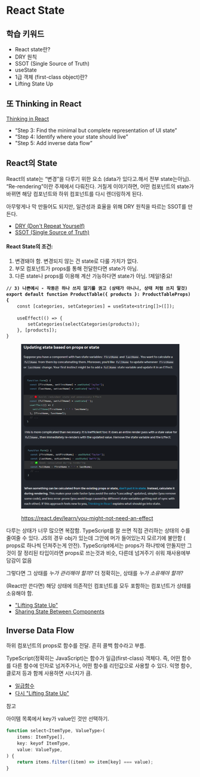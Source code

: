 # React State

## 학습 키워드

* React state란?
* DRY 원칙
* SSOT (Single Source of Truth)
* useState
* 1급 객체 (first-class object)란?
* Lifting State Up

## 또 Thinking in React

[Thinking in React](https://beta.reactjs.org/learn/thinking-in-react)

* “Step 3: Find the minimal but complete representation of UI state”
* “Step 4: Identify where your state should live”
* "Step 5: Add inverse data flow”

## React의 State

React의 state는 “변경”을 다루기 위한 요소 (data가 있다고.해서 전부 state는아님). “Re-rendering”이란 주제에서 다뤄진다. 거칠게 이야기하면, 어떤 컴포넌트의 state가 바뀌면 해당 컴포넌트와 하위 컴포넌트를 다시 렌더링하게 된다.

아무렇게나 막 만들어도 되지만, 일관성과 효율을 위해 DRY 원칙을 따르는 SSOT를 만든다.

* [DRY (Don't Repeat Yourself)](https://ko.wikipedia.org/wiki/%EC%A4%91%EB%B3%B5%EB%B0%B0%EC%A0%9C)
* [SSOT (Single Source of Truth)](https://ko.wikipedia.org/wiki/%EB%8B%A8%EC%9D%BC\_%EC%A7%84%EC%8B%A4\_%EA%B3%B5%EA%B8%89%EC%9B%90)

#### React State의 조건:

1. 변경돼야 함. 변경되지 않는 건 state로 다룰 가치가 없다.
2. 부모 컴포넌트가 props를 통해 전달한다면 state가 아님.
3. 다른 state나 props를 이용해 계산 가능하다면 state가 아님. !제일!중요!

<pre class="language-typescript"><code class="lang-typescript"><strong>// 3) 나쁜예시 - 작동은 하나 쓰지 않기를 권고 (상태가 아니니, 상태 처럼 쓰지 말것)
</strong><strong>export default function ProductTable({ products }: ProductTableProps) {
</strong>    const [categories, setCategories] = useState&#x3C;string[]>([]);

    useEffect(() => {
        setCategories(selectCategories(products));
    }, [products]);
}
</code></pre>

<figure><img src="../.gitbook/assets/image.png" alt=""><figcaption><p><a href="https://react.dev/learn/you-might-not-need-an-effect">https://react.dev/learn/you-might-not-need-an-effect</a></p></figcaption></figure>

다루는 상태가 너무 많으면 복잡함. TypeScript를 잘 쓰면 직접 관리하는 상태의 수를 줄여줄 수 있다. JS의 경우 obj가 있는데 그안에 머가 들어있는지 모르기에 불안함 ( props로 하나씩   던져주는게 안전). TypeScript에서는 props가 하나밖에 안돌지만 그것이 잘 정리된 타입이라면 props로 쓰는것과 비슷, 다른데 넘겨주기 쉬워 재사용에부담감이 없음

그렇다면 그 상태를 _누가 관리해야 할까?_ 더 정확히는, 상태를 _누가 소유해야 할까?_

(React만 쓴다면) 해당 상태에 의존적인 컴포넌트를 모두 포함하는 컴포넌트가 상태를 소유해야 함.

* ["Lifting State Up"](https://ko.reactjs.org/docs/lifting-state-up.html)
* [Sharing State Between Components ](https://beta.reactjs.org/learn/sharing-state-between-components)

## Inverse Data Flow

하위 컴포넌트의 props로 함수를 전달. 흔히 콜백 함수라고 부름.

TypeScript(정확히는 JavaScript)는 함수가 일급(first-class) 객체다. 즉, 어떤 함수를 다른 함수에 인자로 넘겨주거나, 어떤 함수를 리턴값으로 사용할 수 있다. 익명 함수, 클로저 등과 함께 사용하면 시너지가 큼.

* [일급함수](https://developer.mozilla.org/ko/docs/Glossary/First-class\_Function)
* [다시 "Lifting State Up"](https://ko.reactjs.org/docs/lifting-state-up.html)

참고

아이템 목록에서 key가 value인 것만 선택하기.

```javascript
function select<ItemType, ValueType>(
	items: ItemType[],
	key: keyof ItemType,
	value: ValueType,
) {
	return items.filter((item) => item[key] === value);
}
```













##
